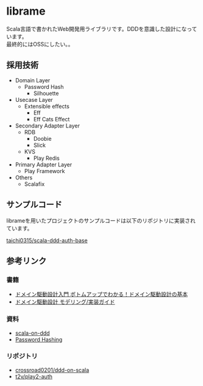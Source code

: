 # librame
Scala言語で書かれたWeb開発用ライブラリです。DDDを意識した設計になっています。  
最終的にはOSSにしたい。。

## 採用技術
- Domain Layer
  - Password Hash
    - Silhouette
- Usecase Layer
  - Extensible effects
    - Eff
    - Eff Cats Effect
- Secondary Adapter Layer
  - RDB
    - Doobie
    - Slick
  - KVS
    - Play Redis
- Primary Adapter Layer
  - Play Framework
- Others
  - Scalafix

## サンプルコード
librameを用いたプロジェクトのサンプルコードは以下のリポジトリに実装されています。

[taichi0315/scala-ddd-auth-base](https://github.com/taichi0315/scala-ddd-auth-base)

## 参考リンク
### 書籍
- [ドメイン駆動設計入門 ボトムアップでわかる！ドメイン駆動設計の基本](https://www.shoeisha.co.jp/book/detail/9784798150727)
- [ドメイン駆動設計 モデリング/実装ガイド](https://little-hands.booth.pm/items/1835632)
### 資料
- [scala-on-ddd](https://speakerdeck.com/crossroad0201/scala-on-ddd)
- [Password Hashing](https://www.silhouette.rocks/docs/passwordhasher)
### リポジトリ
- [crossroad0201/ddd-on-scala](https://github.com/crossroad0201/ddd-on-scala)
- [t2v/play2-auth](https://github.com/t2v/play2-auth)
